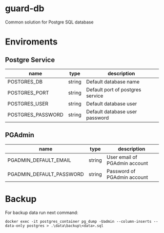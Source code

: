 # guard-db

Сommon solution for Postgre SQL database

# Enviroments

## Postgre Service

|name|type|description|
|-|-|-|
|POSTGRES_DB|string|Default database name|
|POSTGRES_PORT|string|Default port of postgres service|
|POSTGRES_USER|string|Default database user|
|POSTGRES_PASSWORD|string|Default database user password|

## PGAdmin

|name|type|description|
|-|-|-|
|PGADMIN_DEFAULT_EMAIL|string|User email of PGAdmin account|
|PGADMIN_DEFAULT_PASSWORD|string|Password of PGAdmin account|

# Backup

For backup data run next command:
```
docker exec -it postgres_container pg_dump -Uadmin --column-inserts --data-only postgres > .\data\backup\<data>.sql
```
